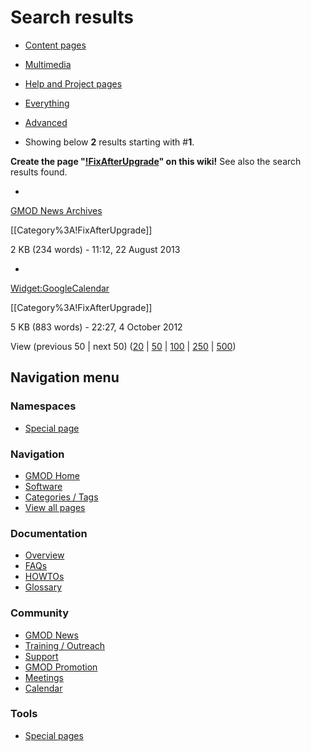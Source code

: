 



<span id="top"></span>




# <span dir="auto">Search results</span>








- [Content
  pages](/mediawiki/index.php?title=Special:Search&search=%21FixAfterUpgrade&fulltext=Search&profile=default "Search in (Main)")
- [Multimedia](/mediawiki/index.php?title=Special:Search&search=%21FixAfterUpgrade&fulltext=Search&profile=images "Search for files")
- [Help and Project
  pages](/mediawiki/index.php?title=Special:Search&search=%21FixAfterUpgrade&fulltext=Search&profile=help "Search in GMOD, Help")
- [Everything](/mediawiki/index.php?title=Special:Search&search=%21FixAfterUpgrade&fulltext=Search&profile=all "Search all of content (including talk pages)")
- [Advanced](/mediawiki/index.php?title=Special:Search&search=%21FixAfterUpgrade&fulltext=Search&profile=advanced "Search in custom namespaces")


- Showing below **2** results starting with \#**1**.



**Create the page "<a
href="/mediawiki/index.php?title=!FixAfterUpgrade&amp;action=edit&amp;redlink=1"
class="new"
title="!FixAfterUpgrade (page does not exist)">!FixAfterUpgrade</a>" on
this wiki!** See also the search results found.

- 

  [GMOD News Archives](/wiki/GMOD_News_Archives "GMOD News Archives")

  

  

  \[\[Category%3A\!<span class="searchmatch">FixAfterUpgrade</span>\]\]

  

  

  2 KB (234 words) - 11:12, 22 August 2013

  

- 

  [Widget:GoogleCalendar](/wiki/Widget:GoogleCalendar "Widget:GoogleCalendar")

  

  

  \[\[Category%3A\!<span class="searchmatch">FixAfterUpgrade</span>\]\]

  

  

  5 KB (883 words) - 22:27, 4 October 2012

  



View (previous 50 \| next 50) (<a
href="/mediawiki/index.php?title=Special:Search&amp;limit=20&amp;offset=0&amp;profile=default&amp;search=%21FixAfterUpgrade"
class="mw-numlink" title="Show 20 results per page">20</a> \| <a
href="/mediawiki/index.php?title=Special:Search&amp;limit=50&amp;offset=0&amp;profile=default&amp;search=%21FixAfterUpgrade"
class="mw-numlink" title="Show 50 results per page">50</a> \| <a
href="/mediawiki/index.php?title=Special:Search&amp;limit=100&amp;offset=0&amp;profile=default&amp;search=%21FixAfterUpgrade"
class="mw-numlink" title="Show 100 results per page">100</a> \| <a
href="/mediawiki/index.php?title=Special:Search&amp;limit=250&amp;offset=0&amp;profile=default&amp;search=%21FixAfterUpgrade"
class="mw-numlink" title="Show 250 results per page">250</a> \| <a
href="/mediawiki/index.php?title=Special:Search&amp;limit=500&amp;offset=0&amp;profile=default&amp;search=%21FixAfterUpgrade"
class="mw-numlink" title="Show 500 results per page">500</a>)








## Navigation menu



### Namespaces

- <span id="ca-nstab-special">[Special
  page](/wiki/Special%3ASearch/!FixAfterUpgrade "This is a special page, you cannot edit the page itself")</span>






### Navigation



- <span id="n-GMOD-Home">[GMOD Home](/wiki/Main_Page)</span>
- <span id="n-Software">[Software](/wiki/GMOD_Components)</span>
- <span id="n-Categories-.2F-Tags">[Categories /
  Tags](/wiki/Categories)</span>
- <span id="n-View-all-pages">[View all
  pages](/wiki/Special:AllPages)</span>




### Documentation



- <span id="n-Overview">[Overview](/wiki/Overview)</span>
- <span id="n-FAQs">[FAQs](/wiki/Category%3AFAQ)</span>
- <span id="n-HOWTOs">[HOWTOs](/wiki/Category%3AHOWTO)</span>
- <span id="n-Glossary">[Glossary](/wiki/Glossary)</span>




### Community



- <span id="n-GMOD-News">[GMOD News](/wiki/GMOD_News)</span>
- <span id="n-Training-.2F-Outreach">[Training /
  Outreach](/wiki/Training_and_Outreach)</span>
- <span id="n-Support">[Support](/wiki/Support)</span>
- <span id="n-GMOD-Promotion">[GMOD
  Promotion](/wiki/GMOD_Promotion)</span>
- <span id="n-Meetings">[Meetings](/wiki/Meetings)</span>
- <span id="n-Calendar">[Calendar](/wiki/Calendar)</span>




### Tools



- <span id="t-specialpages"><a href="/wiki/Special%3ASpecialPages" accesskey="q"
  title="A list of all special pages [q]">Special pages</a></span>








<!-- -->




